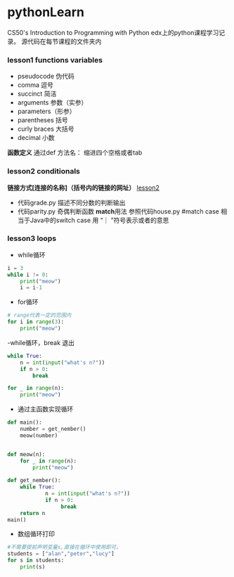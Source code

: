 # pythonLearn
CS50's Introduction to Programming with Python 
edx上的python课程学习记录。
源代码在每节课程的文件夹内
### lesson1 functions variables
- pseudocode 伪代码
- comma 逗号
- succinct 简洁
- arguments 参数（实参）
- parameters（形参）
- parentheses 括号
- curly braces 大括号
- decimal 小数

**函数定义**
通过def 方法名：
    缩进四个空格或者tab 
>
### lesson2 conditionals 
**链接方式[连接的名称]（括号内的链接的网址）**
[lesson2](https://github.com/alanwang123/pythonLearn/tree/main/lesson2%20conditionals)

- 代码grade.py 描述不同分数的判断输出
- 代码parity.py 奇偶判断函数
**match**用法 参照代码house.py
#match case 相当于Java中的switch case 用 “｜ ”符号表示或者的意思

### lesson3 loops 

- while循环
```python
i = 3
while i != 0:
    print("meow")
    i = i-1
```

- for循环
```python
# range代表一定的范围内
for i in range(3):
    print("meow")
```

-while循环，break 退出
```python
while True:
    n = int(input("what's n?"))
    if n > 0:
        break

for _ in range(n):
    print("meow")
```

- 通过主函数实现循环
```python
def main():
    number = get_nember()
    meow(number)


def meow(n):
    for _ in range(n):
        print("meow")
        
def get_nember():
    while True:
            n = int(input("what's n?"))
            if n > 0:
                 break
    return n
main()
```

- 数组循环打印
```python
#不需要提前声明变量s,直接在循环中使用即可。
students = ["alan","peter","lucy"]
for s in students:
    print(s)
```


